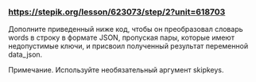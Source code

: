 ### https://stepik.org/lesson/623073/step/2?unit=618703

Дополните приведенный ниже код, чтобы он преобразовал словарь words в строку в формате JSON, пропуская пары, которые имеют недопустимые ключи, и присвоил полученный результат переменной data_json.

Примечание. Используйте необязательный аргумент skipkeys.
